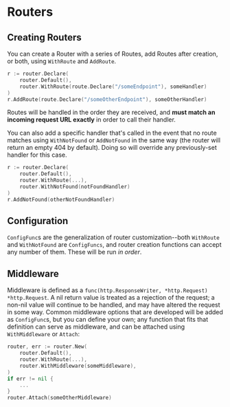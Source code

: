 # Routers

## Creating Routers

You can create a Router with a series of Routes, add Routes after creation, or both, using `WithRoute` and `AddRoute`.

```go
r := router.Declare(
    router.Default(),
    router.WithRoute(route.Declare("/someEndpoint"), someHandler)
)
r.AddRoute(route.Declare("/someOtherEndpoint"), someOtherHandler)
```

Routes will be handled in the order they are received, and **must match an incoming request URL exactly** in order to call their handler.

You can also add a specific handler that's called in the event that no route matches using `WithNotFound` or `AddNotFound` in the same way (the router will return an empty 404 by default). Doing so will override any previously-set handler for this case.

```go
r := router.Declare(
    router.Default(),
    router.WithRoute(...),
    router.WithNotFound(notFoundHandler)
)
r.AddNotFound(otherNotFoundHandler)
```

## Configuration

`ConfigFunc`s are the generalization of router customization--both `WithRoute` and `WithNotFound` are `ConfigFuncs`, and router creation functions can accept any number of them. These will be run *in order*.

## Middleware

Middleware is defined as a `func(http.ResponseWriter, *http.Request) *http.Request`. A nil return value is treated as a rejection of the request; a non-nil value will continue to be handled, and may have altered the request in some way. Common middleware options that are developed will be added as `ConfigFunc`s, but you can define your own; any function that fits that definition can serve as middleware, and can be attached using `WithMiddleware` or `Attach`:

```go
router, err := router.New(
    router.Default(),
    router.WithRoute(...),
    router.WithMiddleware(someMiddleware),
)
if err != nil {
    ...
}
router.Attach(someOtherMiddleware)
```
